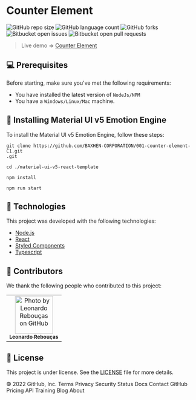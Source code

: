 # Counter Element

<!---Esses são exemplos. Veja https://shields.io para outras pessoas ou para personalizar este conjunto de escudos. Você pode querer incluir dependências, status do projeto e informações de licença aqui--->

![GitHub repo size](https://img.shields.io/github/languages/code-size/BAXHEN-CORPORATION/001-counter-element-C1?style=for-the-badge)
![GitHub language count](https://img.shields.io/github/languages/count/BAXHEN-CORPORATION/001-counter-element-C1?style=for-the-badge)
![GitHub forks](https://img.shields.io/github/forks/BAXHEN-CORPORATION/001-counter-element-C1?style=for-the-badge)
![Bitbucket open issues](https://img.shields.io/bitbucket/issues/BAXHEN-CORPORATION/001-counter-element-C1?style=for-the-badge)
![Bitbucket open pull requests](https://img.shields.io/bitbucket/pr-raw/BAXHEN-CORPORATION/001-counter-element-C1?style=for-the-badge)

> Live demo => [Counter Element](https://dreamy-raindrop-5ad29a.netlify.app/)

## 💻 Prerequisites

Before starting, make sure you've met the following requirements:

- You have installed the latest version of `NodeJs/NPM`
- You have a `Windows/Linux/Mac` machine.

## 🚀 Installing Material UI v5 Emotion Engine

To install the Material UI v5 Emotion Engine, follow these steps:

```
git clone https://github.com/BAXHEN-CORPORATION/001-counter-element-C1.git
.git

cd ./material-ui-v5-react-template

npm install

npm run start

```

## 🔖 Technologies

This project was developed with the following technologies:

- [Node.js](https://nodejs.org/en/)
- [React](https://reactjs.org)
- [Styled Components](https://styled-components.com/)
- [Typescript](https://www.typescriptlang.org/)

## 🤝 Contributors

We thank the following people who contributed to this project:

<table>
  <tr>
    <td align="center">
      <a href="#">
        <img src="https://avatars.githubusercontent.com/u/41558102?v=4" width="100px;" alt="Photo by Leonardo Rebouças on GitHub"/><br>
        <sub>
          <b>Leonardo Rebouças</b>
        </sub>
      </a>
    </td>
  </tr>
</table>

## 📝 License

This project is under license. See the [LICENSE](LICENSE.md) file for more details.

© 2022 GitHub, Inc.
Terms
Privacy
Security
Status
Docs
Contact GitHub
Pricing
API
Training
Blog
About
